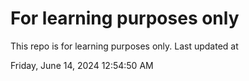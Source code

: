 # For learning purposes only
This repo is for learning purposes only.
Last updated at

Friday, June 14, 2024 12:54:50 AM

